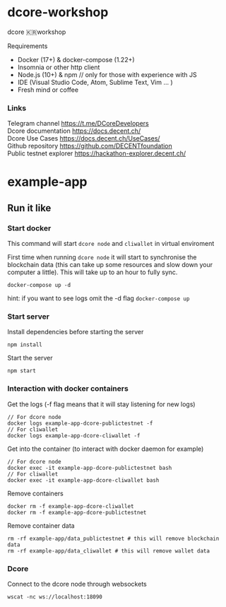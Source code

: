 # dcore-workshop
dcore 🇰🇷workshop

Requirements 
* Docker (17+) & docker-compose (1.22+)
* Insomnia or other http client
* Node.js (10+) & npm // only for those with experience with JS
* IDE (Visual Studio Code, Atom, Sublime Text, Vim … )
* Fresh mind or coffee

### Links
Telegram channel https://t.me/DCoreDevelopers \
Dcore documentation https://docs.decent.ch/ \
Dcore Use Cases https://docs.decent.ch/UseCases/ \
Github repository https://github.com/DECENTfoundation \
Public testnet explorer https://hackathon-explorer.decent.ch/ 

# example-app
## Run it like
### Start docker
This command will start `dcore node` and `cliwallet` in virtual enviroment

First time when running `dcore node` it will start to synchronise the blockchain data (this can take up some resources and slow down your computer a little). This will take up to an hour to fully sync.
```
docker-compose up -d
```
hint: if you want to see logs omit the -d flag `docker-compose up`

### Start server
Install dependencies before starting the server
```
npm install
```
Start the server
```
npm start
```


### Interaction with docker containers
Get the logs (-f flag means that it will stay listening for new logs)
```
// For dcore node
docker logs example-app-dcore-publictestnet -f
// For cliwallet
docker logs example-app-dcore-cliwallet -f
```

Get into the container (to interact with docker daemon for example)
```
// For dcore node
docker exec -it example-app-dcore-publictestnet bash
// For cliwallet
docker exec -it example-app-dcore-cliwallet bash
```

Remove containers
```
docker rm -f example-app-dcore-cliwallet
docker rm -f example-app-dcore-publictestnet
```

Remove container data
```
rm -rf example-app/data_publictestnet # this will remove blockchain data
rm -rf example-app/data_cliwallet # this will remove wallet data
```

### Dcore
Connect to the dcore node through websockets
```
wscat -nc ws://localhost:18090
```
